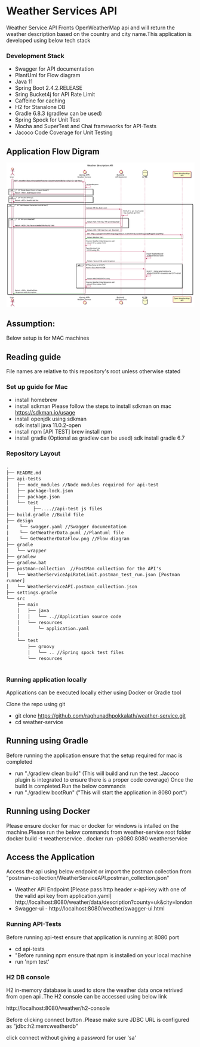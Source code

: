  Weather Services API
=========================================
Weather Service API Fronts  OpenWeatherMap api and will return the weather description based on the country and city name.This application is developed using below tech stack

### Development Stack
- Swagger for API documentation
- PlantUml for Flow diagram
- Java 11
- Spring Boot 2.4.2.RELEASE
- Sring Bucket4j for API Rate Limit
- Caffeine for caching
- H2 for Stanalone DB
- Gradle 6.8.3 (gradlew can be used) 
- Spring Spock for Unit Test
- Mocha and SuperTest and Chai frameworks
 for API-Tests
- Jacoco Code Coverage for Unit Testing 

## Application Flow Digram
![Design](design/GetWeatherDataFlow.png)


## Assumption:
Below setup is for MAC machines

## Reading guide
File names are relative to this repository's root unless otherwise stated

### Set up guide for  Mac
- install homebrew
- install sdkman
  Please follow the steps to install sdkman on mac https://sdkman.io/usage
- install openjdk using sdkman  
    sdk install java 11.0.2-open
- install npm [API TEST]
    brew install npm
- install gradle (Optional as gradlew can be used)
   sdk install gradle 6.7

### Repository  Layout  
```
.
├── README.md
├── api-tests
│   ├── node_modules //Node modules required for api-test
│   ├── package-lock.json
│   ├── package.json 
│   └── test 
│         ├──....//api-test js files
├── build.gradle //Build file
├── design
|    └── swagger.yaml //Swagger documentation
|    └── GetWeatherData.puml //Plantuml file
|    └── GetWeatherDataFlow.png //Flow diagram 
├── gradle
│   └── wrapper
├── gradlew
├── gradlew.bat
├── postman-collection  //PostMan collection for the API's
│   └── WeatherServiceApiRateLimit.postman_test_run.json [Postman runner]
│   └── WeatherServiceAPI.postman_collection.json
├── settings.gradle
└── src
    ├── main
    │   ├── java
    │   │   └── ..//Application source code
    │   └── resources
    │       └─ application.yaml 
    │  
    └── test
        ├── groovy
        │   └── .. //Spring spock test files
        └── resources


```

### Running application locally 
Applications can be executed locally either using Docker or Gradle tool

 Clone the repo using git
   -  git clone https://github.com/raghunadhpokkalath/weather-service.git
   -  cd weather-service

## Running using Gradle
Before running the application ensure that the setup required for mac is completed
   - run "./gradlew clean build"  (This will build and run the test .Jacoco plugin is integrated to ensure there is a proper code coverage)
    Once the build is completed.Run the below  commands
   - run "./gradlew bootRun"  ("This will start the application in 8080 port")
## Running using Docker
Please ensure docker for mac or docker for windows is intalled on the machine.Please run the below commands from weather-service root folder
docker build -t weatherservice .
docker run -p8080:8080 weatherservice
## Access the Application 
Access the api using below endpoint or import the postman collection from "postman-collection/WeatherServiceAPI.postman_collection.json"
- Weather  API  Endpoint [Please pass http header x-api-key with
    one of the valid api key from application.yaml] 
    http://localhost:8080/weather/data/description?county=uk&city=london 
- Swagger-ui  - http://localhost:8080/weather/swagger-ui.html

### Running API-Tests
 Before running api-test ensure that application is running at 8080 port
 - cd api-tests 
 - "Before running npm ensure that npm is installed on your local machine
 -  run 'npm test'


 
### H2 DB console
H2 in-memory database is used to store the weather data once retrived from open api .The H2 console can be accessed using below link 

http://localhost:8080/weather/h2-console

Before clicking connect button .Please make sure JDBC URL is configured as "jdbc:h2:mem:weatherdb"

click connect without giving a password for user 'sa' 